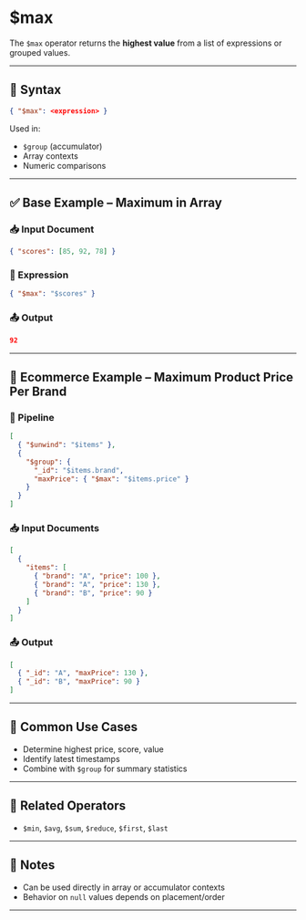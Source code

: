 # $max

The `$max` operator returns the **highest value** from a list of expressions or grouped values.

---

## 📌 Syntax

```json
{ "$max": <expression> }
```

Used in:
- `$group` (accumulator)
- Array contexts
- Numeric comparisons

---

## ✅ Base Example – Maximum in Array

### 📥 Input Document

```json
{ "scores": [85, 92, 78] }
```

### 📌 Expression

```json
{ "$max": "$scores" }
```

### 📤 Output

```json
92
```

---

## 🧱 Ecommerce Example – Maximum Product Price Per Brand

### 📌 Pipeline

```json
[
  { "$unwind": "$items" },
  {
    "$group": {
      "_id": "$items.brand",
      "maxPrice": { "$max": "$items.price" }
    }
  }
]
```

### 📥 Input Documents

```json
[
  {
    "items": [
      { "brand": "A", "price": 100 },
      { "brand": "A", "price": 130 },
      { "brand": "B", "price": 90 }
    ]
  }
]
```

### 📤 Output

```json
[
  { "_id": "A", "maxPrice": 130 },
  { "_id": "B", "maxPrice": 90 }
]
```

---

## 🔧 Common Use Cases

- Determine highest price, score, value
- Identify latest timestamps
- Combine with `$group` for summary statistics

---

## 🔗 Related Operators

- `$min`, `$avg`, `$sum`, `$reduce`, `$first`, `$last`

---

## 🧠 Notes

- Can be used directly in array or accumulator contexts
- Behavior on `null` values depends on placement/order

---
